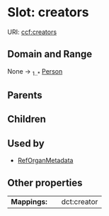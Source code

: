 
# Slot: creators




URI: [ccf:creators](http://purl.org/ccf/creators)


## Domain and Range

None &#8594;  <sub>1..\*</sub> [Person](Person.md)

## Parents


## Children


## Used by

 * [RefOrganMetadata](RefOrganMetadata.md)

## Other properties

|  |  |  |
| --- | --- | --- |
| **Mappings:** | | dct:creator |

